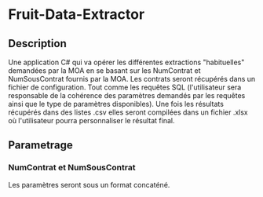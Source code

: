 # Fruit-Data-Extractor

## Description

Une application C# qui va opérer les différentes extractions "habituelles" demandées par la MOA en se basant sur les NumContrat et NumSousContrat fournis par la MOA.
Les contrats seront récupérés dans un fichier de configuration. Tout comme les requêtes SQL (l'utilisateur sera responsable de la cohérence des paramètres demandés par les requêtes ainsi que le type de paramètres disponibles).
Une fois les résultats récupérés dans des listes .csv elles seront compilées dans un fichier .xlsx où l'utilisateur pourra personnaliser le résultat final.

## Parametrage

### NumContrat et NumSousContrat

Les paramètres seront sous un format concaténé.
